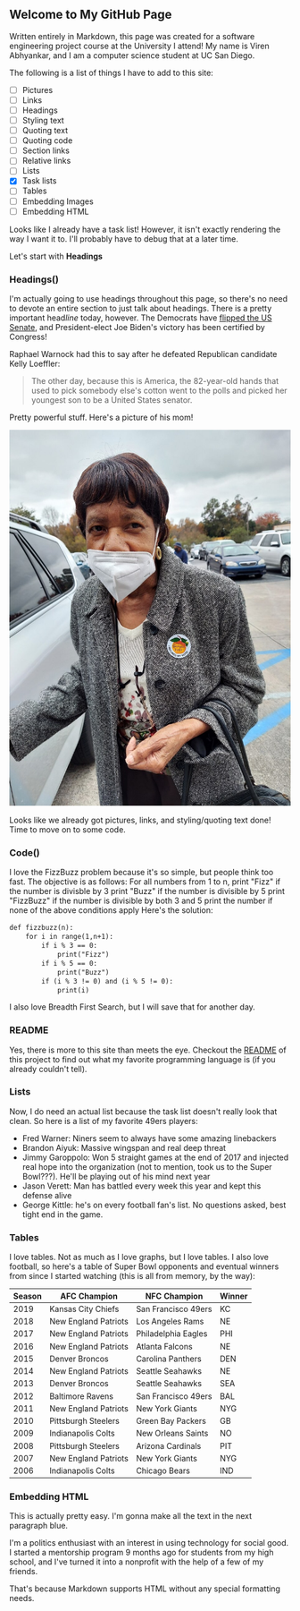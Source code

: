 ## Welcome to My GitHub Page

Written entirely in Markdown, this page was created for a software engineering project course at the University I attend! My name is Viren Abhyankar, and I am a computer science student at UC San Diego.

The following is a list of things I have to add to this site:

- [ ] Pictures
- [ ] Links
- [ ] Headings
- [ ] Styling text
- [ ] Quoting text
- [ ] Quoting code
- [ ] Section links
- [ ] Relative links
- [ ] Lists
- [x] Task lists
- [ ] Tables
- [ ] Embedding Images
- [ ] Embedding HTML

Looks like I already have a task list! However, it isn't exactly rendering the way I want it to. I'll probably have to debug that at a later time. 

Let's start with **Headings**

### Headings()

I'm actually going to use headings throughout this page, so there's no need to devote an entire section to just talk about headings. There is a pretty important head*line* today, however. The Democrats have [flipped the US Senate](https://www.businessinsider.com/georgia-senate-runoff-election-results-democrats-regain-control-2020-10), and President-elect Joe Biden's victory has been certified by Congress!

Raphael Warnock had this to say after he defeated Republican candidate Kelly Loeffler:

> The other day, because this is America, the 82-year-old hands that used to pick somebody else's cotton went to the polls and picked her youngest son to be a United States senator.

Pretty powerful stuff. Here's a picture of his mom!

![](warnock.jpeg)

Looks like we already got pictures, links, and styling/quoting text done! Time to move on to some code. 

### Code()

I love the FizzBuzz problem because it's so simple, but people think too fast. The objective is as follows:
For all numbers from 1 to n, 
   print "Fizz" if the number is divisble by 3
   print "Buzz" if the number is divisible by 5
   print "FizzBuzz" if the number is divisible by both 3 and 5
   print the number if none of the above conditions apply 
Here's the solution:
```
def fizzbuzz(n):
    for i in range(1,n+1):
        if i % 3 == 0:
            print("Fizz")
        if i % 5 == 0:
            print("Buzz")
        if (i % 3 != 0) and (i % 5 != 0):
            print(i)
```

I also love Breadth First Search, but I will save that for another day.

### README

Yes, there is more to this site than meets the eye. Checkout the [README](README.md) of this project to find out what my favorite programming language is (if you already couldn't tell).

### Lists

Now, I do need an actual list because the task list doesn't really look that clean. So here is a list of my favorite 49ers players:
- Fred Warner: Niners seem to always have some amazing linebackers
- Brandon Aiyuk: Massive wingspan and real deep threat
- Jimmy Garoppolo: Won 5 straight games at the end of 2017 and injected real hope into the organization (not to mention, took us to the Super Bowl???). He'll be playing out of his mind next year
- Jason Verett: Man has battled every week this year and kept this defense alive
- George Kittle: he's on every football fan's list. No questions asked, best tight end in the game.

### Tables

I love tables. Not as much as I love graphs, but I love tables. I also love football, so here's a table of Super Bowl opponents and eventual winners from since I started watching (this is all from memory, by the way):

| Season | AFC Champion | NFC Champion | Winner |
| ----------- | ----------- | ------- | ------ |
| 2019      | Kansas City Chiefs       | San Francisco 49ers | KC |
| 2018   | New England Patriots        | Los Angeles Rams | NE |
| 2017 | New England Patriots | Philadelphia Eagles | PHI |
| 2016 | New England Patriots | Atlanta Falcons | NE |
| 2015 | Denver Broncos | Carolina Panthers | DEN |
| 2014 | New England Patriots | Seattle Seahawks | NE |
| 2013 | Denver Broncos | Seattle Seahawks | SEA |
| 2012 | Baltimore Ravens | San Francisco 49ers | BAL |
| 2011 | New England Patriots | New York Giants | NYG |
| 2010 | Pittsburgh Steelers | Green Bay Packers | GB |
| 2009 | Indianapolis Colts | New Orleans Saints | NO |
| 2008 | Pittsburgh Steelers | Arizona Cardinals | PIT |
| 2007 | New England Patriots | New York Giants | NYG |
| 2006 | Indianapolis Colts | Chicago Bears | IND |

### Embedding HTML

This is actually pretty easy. I'm gonna make all the text in the next paragraph blue.

<div style="color:blue, border:thin">
I'm a politics enthusiast with an interest in using technology for social good. I started a mentorship program 9 months ago for students from my high school, and I've turned it into a nonprofit with the help of a few of my friends. 
</div>

That's because Markdown supports HTML without any special formatting needs. 